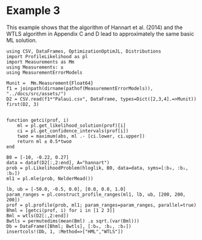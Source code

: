 


# Example 3

This example shows that the algorithm of Hannart et al. (2014) and the WTLS algorithm in Appendix C and D lead to approximately the same basic ML solution.

```@example 3
using CSV, DataFrames, OptimizationOptimJL, Distributions
import ProfileLikelihood as pl
import Measurements as Mm
using Measurements: ±
using MeasurementErrorModels

Munit =  Mm.Measurement{Float64}
f1 = joinpath(dirname(pathof(MeasurementErrorModels)), "../docs/src/assets/")
D2 = CSV.read(f1*"Palaui.csv", DataFrame, types=Dict([2,3,4].=>Munit))
first(D2, 3)
```


```@example 3

function getci(prof, i)
    ml = pl.get_likelihood_solution(prof)[i]
    ci = pl.get_confidence_intervals(prof[i])
    twoσ = maximum(abs, ml .- [ci.lower, ci.upper])
    return ml ± 0.5*twoσ
end

B0 = [-10, -0.22, 0.27]
data = dataf(D2[:,2:end], A="hannart")
prob = pl.LikelihoodProblem(hloglik, B0, data=data, syms=[:b₀, :b₁, :b₂])
ml1 = pl.mle(prob, NelderMead())
```

```@example 3
lb, ub = [-50.0, -0.5, 0.0], [0.0, 0.0, 1.0]
param_ranges = pl.construct_profile_ranges(ml1, lb, ub, [200, 200, 200])
prof = pl.profile(prob, ml1; param_ranges=param_ranges, parallel=true)
Bhml = [getci(prof, i) for i in [1 2 3]]
Bml = wtls(D2[:,2:end])
Bwtls = permutedims(mean(Bml) .± sqrt.(var(Bml)))
Db = DataFrame([Bhml; Bwtls], [:b₀, :b₁, :b₂])
insertcols!(Db, 1, :Method=>["HML","WTLS"])
```
